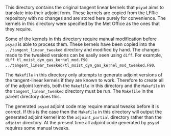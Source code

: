 <!--
BSD 3-Clause License

Copyright (c) 2023-2024, Science and Technology Facilities Council.
All rights reserved.

Redistribution and use in source and binary forms, with or without
modification, are permitted provided that the following conditions are met:

* Redistributions of source code must retain the above copyright notice, this
  list of conditions and the following disclaimer.

* Redistributions in binary form must reproduce the above copyright notice,
  this list of conditions and the following disclaimer in the documentation
  and/or other materials provided with the distribution.

* Neither the name of the copyright holder nor the names of its
  contributors may be used to endorse or promote products derived from
  this software without specific prior written permission.

THIS SOFTWARE IS PROVIDED BY THE COPYRIGHT HOLDERS AND CONTRIBUTORS
"AS IS" AND ANY EXPRESS OR IMPLIED WARRANTIES, INCLUDING, BUT NOT
LIMITED TO, THE IMPLIED WARRANTIES OF MERCHANTABILITY AND FITNESS
FOR A PARTICULAR PURPOSE ARE DISCLAIMED. IN NO EVENT SHALL THE
COPYRIGHT HOLDER OR CONTRIBUTORS BE LIABLE FOR ANY DIRECT, INDIRECT,
INCIDENTAL, SPECIAL, EXEMPLARY, OR CONSEQUENTIAL DAMAGES (INCLUDING,
BUT NOT LIMITED TO, PROCUREMENT OF SUBSTITUTE GOODS OR SERVICES;
LOSS OF USE, DATA, OR PROFITS; OR BUSINESS INTERRUPTION) HOWEVER
CAUSED AND ON ANY THEORY OF LIABILITY, WHETHER IN CONTRACT, STRICT
LIABILITY, OR TORT (INCLUDING NEGLIGENCE OR OTHERWISE) ARISING IN
ANY WAY OUT OF THE USE OF THIS SOFTWARE, EVEN IF ADVISED OF THE
POSSIBILITY OF SUCH DAMAGE.

Authors: R. W. Ford and A. R. Porter, STFC Daresbury Lab
-->

This directory contains the original tangent linear kernels that
`psyad` aims to translate into their adjoint form. These kernels are
copied from the LFRic repository with no changes and are stored here
purely for convenience. The kernels in this directory were specified
by the Met Office as the ones that they require.

Some of the kernels in this directory require manual modification
before `psyad` is able to process them. These kernels have been copied
into the `../tangent_linear_tweaked` directory and modified by
hand. The changes made to the tweaked versions can be easily seen
using `diff`. For example, `diff tl_moist_dyn_gas_kernel_mod.F90
../tangent_linear_tweaked/tl_moist_dyn_gas_kernel_mod_tweaked.F90`.

The `Makefile` in this directory only attempts to generate adjoint
versions of the tangent-linear kernels if they are known to
work. Therefore to create all of the adjoint kernels, both the
`Makefile` in this directory and the `Makefile` in the
`tangent_linear_tweaked` directory must be run. The `Makefile` in the
parent directory does this.

The generated `psyad` adjoint code may require manual tweaks before it
is correct. If this is the case then the `Makefile` in this directory
will output the generated adjoint kernel into the `adjoint_partial`
directory rather than the `adjoint` directory. At the present time all
adjoint code generated by `psyad` requires some manual tweaks.
